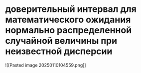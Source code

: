 # доверительный интервал для математического ожидания нормально распределенной случайной величины при неизвестной дисперсии
![[Pasted image 20250110104559.png]]
